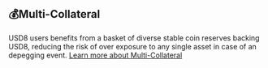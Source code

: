 ## 💰Multi-Collateral
USD8 users benefits from a basket of diverse stable coin reserves backing USD8, reducing the risk of over exposure to any single asset in case of an depegging event. [Learn more about Multi-Collateral](./exposure.md)
